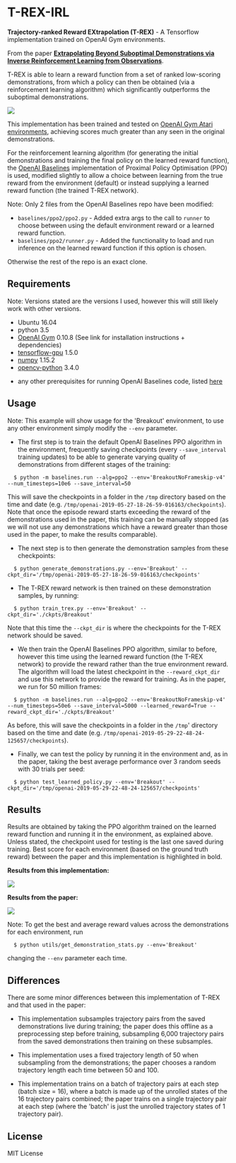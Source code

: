 # T-REX-IRL
**Trajectory-ranked Reward EXtrapolation (T-REX)** - A Tensorflow implementation trained on OpenAI Gym environments.

From the paper [**Extrapolating Beyond Suboptimal Demonstrations via Inverse Reinforcement Learning from Observations**](https://arxiv.org/abs/1904.06387).

T-REX is able to learn a reward function from a set of ranked low-scoring demonstrations, from which a policy can then be obtained (via a reinforcement learning algorithm) which significantly outperforms the suboptimal demonstrations.

![](https://i.imgur.com/DVnFssA.png)

This implementation has been trained and tested on [OpenAI Gym Atari environments](https://gym.openai.com/envs/#atari), achieving scores much greater than any seen in the original demonstrations.

For the reinforcement learning algorithm (for generating the initial demonstrations and training the final policy on the learned reward function), the [OpenAI Baselines](https://github.com/openai/baselines) implementation of Proximal Policy Optimisation (PPO) is used, modified slightly to allow a choice between learning from the true reward from the environment (default) or instead supplying a learned reward function (the trained T-REX network).

Note: Only 2 files from the OpenAI Baselines repo have been modified:
- `baselines/ppo2/ppo2.py` - Added extra args to the call to `runner` to choose between using the default environment reward or a learned reward function. 
- `baselines/ppo2/runner.py` - Added the functionality to load and run inference on the learned reward function if this option is chosen.

Otherwise the rest of the repo is an exact clone.

## Requirements
Note: Versions stated are the versions I used, however this will still likely work with other versions.

- Ubuntu 16.04
- python 3.5
- [OpenAI Gym](https://github.com/openai/gym) 0.10.8 (See link for installation instructions + dependencies)
- [tensorflow-gpu](https://www.tensorflow.org/) 1.5.0
- [numpy](http://www.numpy.org/) 1.15.2
- [opencv-python](http://opencv.org/) 3.4.0

+ any other prerequisites for running OpenAI Baselines code, listed [here](https://github.com/openai/baselines#prerequisites)

## Usage
Note: This example will show usage for the 'Breakout' environment, to use any other environment simply modify the `--env` parameter.

- The first step is to train the default OpenAI Baselines PPO algorithm in the environment, frequently saving checkpoints (every `--save_interval` training updates) to be able to generate varying quality of demonstrations from different stages of the training:
```
  $ python -m baselines.run --alg=ppo2 --env='BreakoutNoFrameskip-v4' --num_timesteps=10e6 --save_interval=50
```
This will save the checkpoints in a folder in the `/tmp` directory based on the time and date (e.g. `/tmp/openai-2019-05-27-18-26-59-016163/checkpoints`). Note that once the episode reward starts exceeding the reward of the demonstrations used in the paper, this training can be manually stopped (as we will not use any demonstrations which have a reward greater than those used in the paper, to make the results comparable). 


- The next step is to then generate the demonstration samples from these checkpoints:
```
  $ python generate_demonstrations.py --env='Breakout' --ckpt_dir='/tmp/openai-2019-05-27-18-26-59-016163/checkpoints'
```


- The T-REX reward network is then trained on these demonstration samples, by running:
```
  $ python train_trex.py --env='Breakout' --ckpt_dir='./ckpts/Breakout'
```
Note that this time the `--ckpt_dir` is where the checkpoints for the T-REX network should be saved.


- We then train the OpenAI Baselines PPO algorithm, similar to before, however this time using the learned reward function (the T-REX network) to provide the reward rather than the true environment reward. The algorithm will load the latest checkpoint in the `--reward_ckpt_dir` and use this network to provide the reward for training. As in the paper, we run for 50 million frames:
```
  $ python -m baselines.run --alg=ppo2 --env='BreakoutNoFrameskip-v4' --num_timesteps=50e6 --save_interval=5000 --learned_reward=True --reward_ckpt_dir='./ckpts/Breakout' 
```
As before, this will save the checkpoints in a folder in the `/tmp`' directory based on the time and date (e.g. `/tmp/openai-2019-05-29-22-48-24-125657/checkpoints`).


- Finally, we can test the policy by running it in the environment and, as in the paper, taking the best average performance over 3 random seeds with 30 trials per seed:
```
  $ python test_learned_policy.py --env='Breakout' --ckpt_dir='/tmp/openai-2019-05-29-22-48-24-125657/checkpoints'
```

## Results
Results are obtained by taking the PPO algorithm trained on the learned reward function and running it in the environment, as explained above. Unless stated, the checkpoint used for testing is the last one saved during training. Best score for each environment (based on the ground truth reward) between the paper and this implementation is highlighted in bold.

**Results from this implementation:**

![](https://i.imgur.com/YS5LIzM.png)        


**Results from the paper:** 

![](https://i.imgur.com/niToDIy.png) 


Note: To get the best and average reward values across the demonstrations for each environment, run 
```
  $ python utils/get_demonstration_stats.py --env='Breakout'
```
changing the `--env` parameter each time.

## Differences
There are some minor differences between this implementation of T-REX and that used in the paper:

- This implementation subsamples trajectory pairs from the saved demonstrations live during training; the paper does this offline as a preprocessing step before training, subsampling 6,000 trajectory pairs from the saved demonstrations then training on these subsamples.

- This implementation uses a fixed trajectory length of 50 when subsampling from the demonstrations; the paper chooses a random trajectory length each time between 50 and 100.

- This implementation trains on a batch of trajectory pairs at each step (batch size = 16), where a batch is made up of the unrolled states of the 16 trajectory pairs combined; the paper trains on a single trajectory pair at each step (where the 'batch' is just the unrolled trajectory states of 1 trajectory pair). 

## License
MIT License

